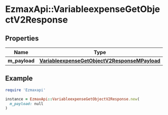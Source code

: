 # EzmaxApi::VariableexpenseGetObjectV2Response

## Properties

| Name | Type | Description | Notes |
| ---- | ---- | ----------- | ----- |
| **m_payload** | [**VariableexpenseGetObjectV2ResponseMPayload**](VariableexpenseGetObjectV2ResponseMPayload.md) |  |  |

## Example

```ruby
require 'Ezmaxapi'

instance = EzmaxApi::VariableexpenseGetObjectV2Response.new(
  m_payload: null
)
```


